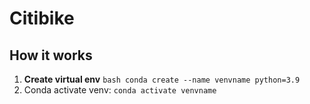 # Citibike
## How it works

1.  **Create virtual env** ```bash conda create --name venvname python=3.9```
2.  Conda activate venv: `conda activate venvname`
